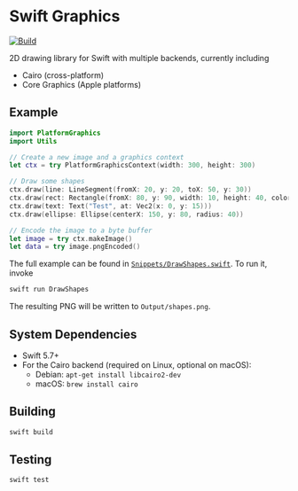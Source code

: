 # Swift Graphics

[![Build](https://github.com/fwcd/swift-graphics/actions/workflows/build.yml/badge.svg)](https://github.com/fwcd/swift-graphics/actions/workflows/build.yml)

2D drawing library for Swift with multiple backends, currently including

- Cairo (cross-platform)
- Core Graphics (Apple platforms)

## Example

```swift
import PlatformGraphics
import Utils

// Create a new image and a graphics context
let ctx = try PlatformGraphicsContext(width: 300, height: 300)

// Draw some shapes
ctx.draw(line: LineSegment(fromX: 20, y: 20, toX: 50, y: 30))
ctx.draw(rect: Rectangle(fromX: 80, y: 90, width: 10, height: 40, color: Colors.yellow))
ctx.draw(text: Text("Test", at: Vec2(x: 0, y: 15)))
ctx.draw(ellipse: Ellipse(centerX: 150, y: 80, radius: 40))

// Encode the image to a byte buffer
let image = try ctx.makeImage()
let data = try image.pngEncoded()
```

The full example can be found in [`Snippets/DrawShapes.swift`](Snippets/DrawShapes.swift). To run it, invoke

```sh
swift run DrawShapes
```

The resulting PNG will be written to `Output/shapes.png`.

## System Dependencies

* Swift 5.7+
* For the Cairo backend (required on Linux, optional on macOS):
    * Debian: `apt-get install libcairo2-dev`
    * macOS: `brew install cairo`

## Building

```sh
swift build
```

## Testing

```sh
swift test
```
